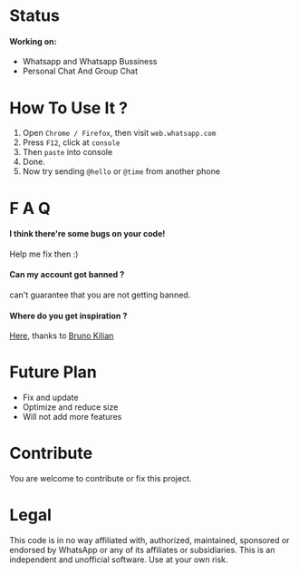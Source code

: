 # Status
#### Working on:
- Whatsapp and Whatsapp Bussiness
- Personal Chat And Group Chat

# How To Use It ?
1. Open `Chrome / Firefox`, then visit `web.whatsapp.com`
2. Press `F12`, click at `console`
3. Then `paste` into console
4. Done.
5. Now try sending `@hello` or `@time` from another phone

# F A Q
#### I think there're some bugs on your code!
Help me fix then :)
#### Can my account got banned ?
can't guarantee that you are not getting banned.
#### Where do you get inspiration ?
[Here](https://github.com/bruno222/whatsapp-web-bot/), thanks to [Bruno Kilian](https://github.com/bruno222)

# Future Plan
- Fix and update
- Optimize and reduce size
- Will not add more features

# Contribute
You are welcome to contribute or fix this project.

# Legal
This code is in no way affiliated with, authorized, maintained, sponsored or endorsed by WhatsApp or any of its affiliates or subsidiaries. This is an independent and unofficial software. Use at your own risk.